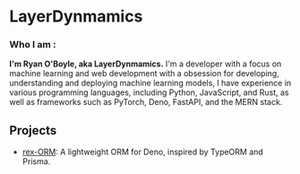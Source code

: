 # LayerDynmamics


### Who I am : 

**I'm Ryan O'Boyle, aka LayerDynmamics.** I'm a developer with a focus on machine learning and web development with a obsession for developing, understanding and deploying machine learning models, I have experience in various programming languages, including Python, JavaScript, and Rust, as well as frameworks such as PyTorch, Deno, FastAPI, and the MERN stack.

## Projects

- [rex-ORM](https://github.com/LayerDynamics/rex-orm): A lightweight ORM for Deno, inspired by TypeORM and Prisma.